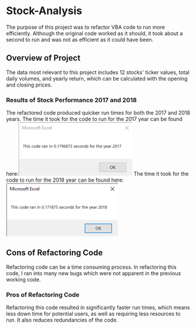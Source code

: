 # Stock-Analysis
The purpose of this project was to refactor VBA code to run more efficiently. Although the original code worked as it should, it took about a second to run and was not as efficient as it could have been.
## Overview of Project
The data most relevant to this project includes 12 stocks' ticker values, total daily volumes, and yearly return, which can be calculated with the opening and closing prices. 
### Results of Stock Performance 2017 and 2018
The refactored code produced quicker run times for both the 2017 and 2018 years. The time it took for the code to run for the 2017 year can be found here:![VBA_Challenge_2017](Resources/VBA_Challenge_2017.png) 
The time it took for the code to run for the 2018 year can be found here: ![VBA_Challenge_2018](Resources/VBA_Challenge_2018.png)
## Cons of Refactoring Code
Refactoring code can be a time consuming process. In refactoring this code, I ran into many new bugs which were not apparent in the previous working code.
### Pros of Refactoring Code
Refactoring this code resulted in significantly faster run times, which means less down time for potential users, as well as requiring less resources to run. It also reduces redundancies of the code. 
